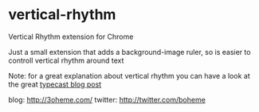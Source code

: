 vertical-rhythm
===============

Vertical Rhythm extension for Chrome

Just a small extension that adds a background-image ruler, so is
easier to controll vertical rhythm around text

Note: for a great explanation about vertical rhythm you can have a look
at the great [typecast blog post](http://bit.ly/S6UzuX "Typecast post about vertical rhythm")

blog: http://3oheme.com/
twitter: http://twitter.com/boheme
